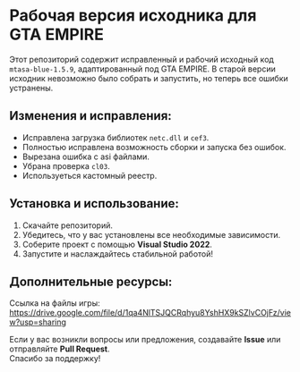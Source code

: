 # Рабочая версия исходника для GTA EMPIRE

Этот репозиторий содержит исправленный и рабочий исходный код `mtasa-blue-1.5.9`, адаптированный под GTA EMPIRE. В старой версии исходник невозможно было собрать и запустить, но теперь все ошибки устранены.

## Изменения и исправления:
- Исправлена загрузка библиотек `netc.dll` и `cef3`.
- Полностью исправлена возможность сборки и запуска без ошибок.
- Вырезана ошибка с asi файлами.
- Убрана проверка `cl03`.
- Используеться кастомный реестр.

## Установка и использование:
1. Скачайте репозиторий.
2. Убедитесь, что у вас установлены все необходимые зависимости.
3. Соберите проект с помощью **Visual Studio 2022**.
4. Запустите и наслаждайтесь стабильной работой!

## Дополнительные ресурсы:
Ссылка на файлы игры: https://drive.google.com/file/d/1qa4NlTSJQCRqhyu8YshHX9kSZlvCOjFz/view?usp=sharing

Если у вас возникли вопросы или предложения, создавайте **Issue** или отправляйте **Pull Request**.  
Спасибо за поддержку!
